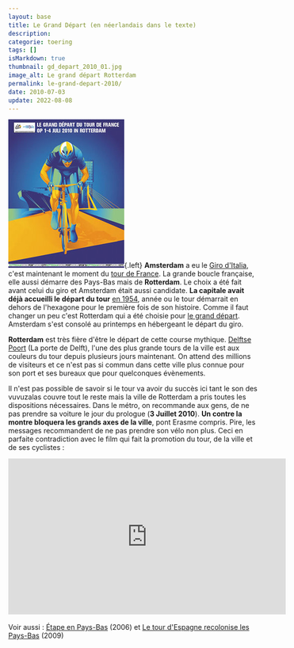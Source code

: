 ```yaml
---
layout: base
title: Le Grand Départ (en néerlandais dans le texte)
description: 
categorie: toering
tags: []
isMarkdown: true
thumbnail: gd_depart_2010_01.jpg
image_alt: Le grand départ Rotterdam
permalink: le-grand-depart-2010/
date: 2010-07-03
update: 2022-08-08
---
```




![Le grand départ Rotterdam](gd_depart_2010_01.jpg){.left}
**Amsterdam** a eu le [Giro d'Italia](/amsterdam-maniaque-du-giro), c'est maintenant le moment du [tour de France](http://www.letour.fr/2010/TDF/COURSE/us/le_parcours.html). La grande boucle française, elle aussi démarre des Pays-Bas mais de **Rotterdam**. Le choix a été fait avant celui du giro et Amsterdam était aussi candidate. **La capitale avait déjà accueilli le départ du tour** [en 1954](http://en.wikipedia.org/wiki/1954_Tour_de_France), année ou le tour démarrait en dehors de l'hexagone pour le première fois de son histoire. Comme il faut changer un peu c'est Rotterdam qui a été choisie pour [le grand départ](http://www.tourdefrancerotterdam.nl/). Amsterdam s'est consolé au printemps en hébergeant le départ du giro.

**Rotterdam** est très fière d'être le départ de cette course mythique. [Delftse Poort](http://en.wikipedia.org/wiki/Delftse_Poort) (La porte de Delft), l'une des plus grande tours de la ville est aux couleurs du tour depuis plusieurs jours maintenant. On attend des millions de visiteurs et ce n'est pas si commun dans cette ville plus connue pour son port et ses bureaux que pour quelconques évènements.

Il n'est pas possible de savoir si le tour va avoir du succès ici tant le son des vuvuzalas couvre tout le reste mais la ville de Rotterdam a pris toutes les dispositions nécessaires. Dans le métro, on recommande aux gens, de ne pas prendre sa voiture le jour du prologue (**3 Juillet 2010**). **Un contre la montre bloquera les grands axes de la ville**, pont Erasme compris. Pire, les messages recommandent de ne pas prendre son vélo non plus. Ceci en parfaite contradiction avec le film qui fait la promotion du tour, de la ville et de ses cyclistes :

<!-- HTML -->
<div align=center>
<iframe width="560" height="315" src="https://www.youtube.com/embed/tRksR1jdt3c" title="YouTube video player" frameborder="0" allow="accelerometer; autoplay; clipboard-write; encrypted-media; gyroscope; picture-in-picture" allowfullscreen></iframe>
</div>
<!-- / HTML -->

Voir aussi : [Étape en Pays-Bas](/etape-en-pays-bas) (2006) et [Le tour d'Espagne recolonise les Pays-Bas](/le-tour-d-espagne-recolonise-les-pays-bas) (2009)
